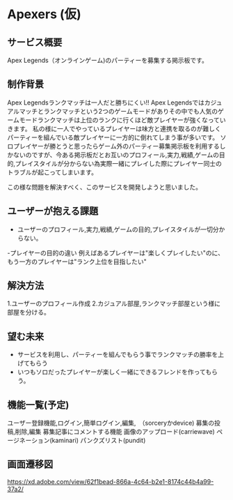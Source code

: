 # Apexers (仮)

## サービス概要
Apex Legends（オンラインゲーム)のパーティーを募集する掲示板です。

## 制作背景
Apex Legendsランクマッチは一人だと勝ちにくい!!
Apex Legendsではカジュアルマッチとランクマッチという2つのゲームモードがありその中でも人気のゲームモードランクマッチは上位のランクに行くほど敵プレイヤーが強くなっていきます。
私の様に一人でやっているプレイヤーは味方と連携を取るのが難しくパーティーを組んでいる敵プレイヤーに一方的に倒れてしまう事が多いです。
ソロプレイヤーが勝とうと思ったらゲーム外のパーティー募集掲示板を利用するしかないのですが、今ある掲示板だとお互いのプロフィール,実力,戦績,ゲームの目的,プレイスタイルが分からない為実際一緒にプレイした際にプレイヤー同士のトラブルが起こってしまいます。

この様な問題を解決すべく、このサービスを開発しようと思いました。

## ユーザーが抱える課題
- ユーザーのプロフィール,実力,戦績,ゲームの目的,プレイスタイルが一切分からない。

-プレイヤーの目的の違い
例えばあるプレイヤーは"楽しくプレイしたい"のに、もう一方のプレイヤーは"ランク上位を目指したい"

## 解決方法
1.ユーザーのプロフィール作成
2.カジュアル部屋,ランクマッチ部屋という様に部屋を分ける。

## 望む未来
- サービスを利用し、パーティーを組んでもらう事でランクマッチの勝率を上げてもらう
- いつもソロだったプレイヤーが楽しく一緒にできるフレンドを作ってもらう。

## 機能一覧(予定)
ユーザー登録機能,ログイン,簡単ログイン,編集,　（sorceryかdevice)
募集の投稿,削除,編集
募集記事にコメントする機能
画像のアップロード(carriewave)
ページネーション(kaminari)
パンクズリスト(pundit)

## 画面遷移図
https://xd.adobe.com/view/62f1bead-866a-4c64-b2e1-8174c44b4a99-37a2/